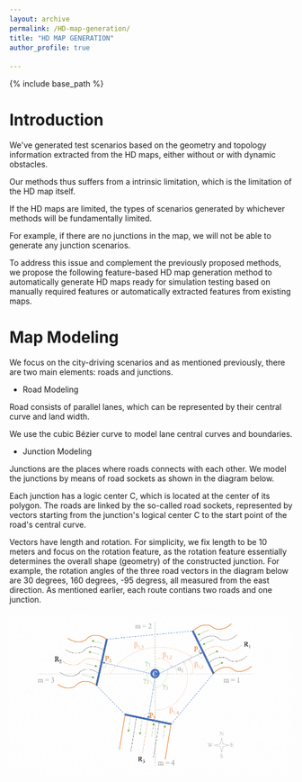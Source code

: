 ```yaml
---
layout: archive
permalink: /HD-map-generation/
title: "HD MAP GENERATION"
author_profile: true

---
```



{% include base_path %}

Introduction
======

We've generated test scenarios based on the geometry and topology information extracted from the HD maps, either without or with dynamic obstacles. 

Our methods thus suffers from a intrinsic limitation, which is the limitation of the HD map itself. 

If the HD maps are limited, the types of scenarios generated by whichever methods will be fundamentally limited.

For example, if there are no junctions in the map, we will not be able to generate any junction scenarios.

To address this issue and complement the previously proposed methods, we propose the following feature-based HD map generation method to automatically generate HD maps ready for simulation testing based on manually required features or automatically extracted features from existing maps. 

Map Modeling
======

We focus on the city-driving scenarios and as mentioned previously, there are two main elements: roads and junctions. 

* Road Modeling

Road consists of parallel lanes, which can be represented by their central curve and land width. 

We use the cubic Bézier curve to model lane central curves and boundaries. 

* Junction Modeling

Junctions are the places where roads connects with each other.  We model the junctions by means of road sockets as shown in the diagram below.

Each junction has a logic center C, which is located at the center of its polygon.  The roads are linked by the so-called road sockets, represented by vectors starting from the junction's logical center C to the start point of the road's central curve. 

Vectors have length and rotation. For simplicity, we fix length to be 10 meters and focus on the rotation feature, as the rotation feature essentially determines the overall shape (geometry) of the constructed junction.  For example, the rotation angles of the three road vectors in the diagram below are 30 degrees, 160 degrees, -95 degress, all measured from the east direction. 
As mentioned earlier, each route contians two roads and one junction. 

![test_img](../images/HDtupian01.png)

